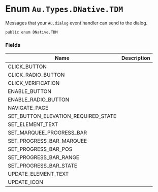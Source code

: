 # Enum `Au.Types.DNative.TDM`

Messages that your `Au.dialog` event handler can send to the dialog.

```
public enum DNative.TDM
```

### Fields

| Name | Description |
| --- | --- |
| CLICK_BUTTON |  |
| CLICK_RADIO_BUTTON |  |
| CLICK_VERIFICATION |  |
| ENABLE_BUTTON |  |
| ENABLE_RADIO_BUTTON |  |
| NAVIGATE_PAGE |  |
| SET_BUTTON_ELEVATION_REQUIRED_STATE |  |
| SET_ELEMENT_TEXT |  |
| SET_MARQUEE_PROGRESS_BAR |  |
| SET_PROGRESS_BAR_MARQUEE |  |
| SET_PROGRESS_BAR_POS |  |
| SET_PROGRESS_BAR_RANGE |  |
| SET_PROGRESS_BAR_STATE |  |
| UPDATE_ELEMENT_TEXT |  |
| UPDATE_ICON |  |